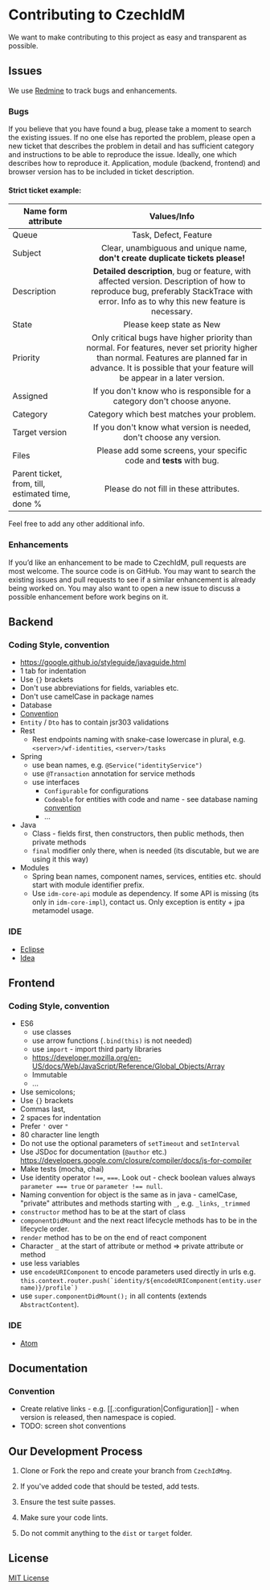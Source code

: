 # Contributing to CzechIdM
We want to make contributing to this project as easy and transparent as possible.

## Issues
We use [Redmine](https://redmine.czechidm.com) to track bugs and enhancements.

### Bugs

If you believe that you have found a bug, please take a moment to search the existing issues. If no one else has reported the problem, please open a new ticket that describes the problem in detail and has sufficient category and instructions to be able to reproduce the issue. Ideally, one which describes how to reproduce it. Application, module (backend, frontend) and browser version has to be included in ticket description.

#### Strict ticket example:
| Name form attribute   |      Values/Info      |
|----------|:-------------:|
| Queue |  Task, Defect, Feature |
| Subject |    Clear, unambiguous and unique name, **don't create duplicate tickets please!** |
| Description | **Detailed description**, bug or feature, with affected version. Description of how to reproduce bug, preferably StackTrace with error. Info as to why this new feature is necessary. |
| State | Please keep state as New |
| Priority | Only critical bugs have higher priority than normal. For features, never set priority higher than normal. Features are planned far in advance. It is possible that your feature will be appear in a later version. |
| Assigned | If you don't know who is responsible for a category don't choose anyone. |
| Category | Category which best matches your problem. |
| Target version | If you don't know what version is needed, don't choose any version. |
| Files | Please add some screens, your specific code and **tests** with bug. |
| Parent ticket, from, till, estimated time, done % | Please do not fill in these attributes. |

Feel free to add any other additional info.

### Enhancements

If you’d like an enhancement to be made to CzechIdM, pull requests are most welcome. The source code is on GitHub. You may want to search the existing issues and pull requests to see if a similar enhancement is already being worked on. You may also want to open a new issue to discuss a possible enhancement before work begins on it.

## Backend

### Coding Style, convention

* https://google.github.io/styleguide/javaguide.html
* 1 tab for indentation
* Use `{}` brackets
* Don't use abbreviations for fields, variables etc.
* Don't use camelCase in package names
* Database
 * [Convention](https://wiki.czechidm.com/7.3/dev/conventions/database-conventions)
  * `Entity` / `Dto` has to contain jsr303 validations
* Rest
  * Rest endpoints naming with snake-case lowercase in plural, e.g. `<server>/wf-identities`, `<server>/tasks`
* Spring
  * use bean names, e.g. `@Service("identityService")`
  * use `@Transaction` annotation for service methods
  * use interfaces
    * ``Configurable`` for configurations
    * ``Codeable`` for entities with code and name - see database naming [convention](https://wiki.czechidm.com/7.3/dev/conventions/database-conventions)
    * ...
* Java
  * Class - fields first, then constructors, then public methods, then private methods
  * ``final`` modifier only there, when is needed (its discutable, but we are using it this way)
* Modules
  * Spring bean names, component names, services, entities etc. should start with module identifier prefix.
  * Use `idm-core-api` module as dependency. If some API is missing (its only in `idm-core-impl`), contact us. Only exception is entity + jpa metamodel usage. 

### IDE
* [Eclipse](https://wiki.czechidm.com/7.3/dev/quickstart/ide/eclipse)
* [Idea](https://wiki.czechidm.com/7.3/dev/quickstart/ide/idea)

## Frontend

### Coding Style, convention

* ES6
  * use classes
  * use arrow functions (`.bind(this)` is not needed)
  * use `import` - import third party libraries
  * https://developer.mozilla.org/en-US/docs/Web/JavaScript/Reference/Global_Objects/Array
  * Immutable
  * ...
* Use semicolons;
* Use `{}` brackets
* Commas last,
* 2 spaces for indentation
* Prefer `'` over `"`
* 80 character line length
* Do not use the optional parameters of `setTimeout` and `setInterval`
* Use JSDoc for documentation (`@author` etc.) https://developers.google.com/closure/compiler/docs/js-for-compiler
* Make tests (mocha, chai)
* Use identity operator `!==`, `===`. Look out - check boolean values always `parameter === true` or `parameter !== null`.
* Naming convention for object is the same as in java - camelCase, "private" attributes and methods starting with `_`, e.g. `_links`, `_trimmed`
* `constructor` method has to be at the start of class
* `componentDidMount` and the next react lifecycle methods has to be in the lifecycle order.
* `render` method has to be on the end of react component
* Character `_` at the start of attribute or method => private attribute or method
* use less variables
* use `encodeURIComponent` to encode parameters used directly in urls e.g. ``this.context.router.push(`identity/${encodeURIComponent(entity.username)}/profile`)``
* use `super.componentDidMount();` in all contents (extends `AbstractContent`).

### IDE

* [Atom](https://wiki.czechidm.com/7.3/dev/quickstart/ide/atom)

## Documentation

### Convention

* Create relative links - e.g. [[.:configuration|Configuration]] - when version is released, then namespace is copied.
* TODO: screen shot conventions


## Our Development Process

1. Clone or Fork the repo and create your branch from `CzechIdMng`.

2. If you've added code that should be tested, add tests.

3. Ensure the test suite passes.

4. Make sure your code lints.

5. Do not commit anything to the `dist` or `target` folder.

## License

[MIT License](./LICENSE)
